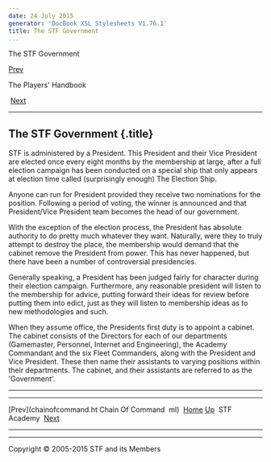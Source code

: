 ```yaml
---
date: 24 July 2015
generator: 'DocBook XSL Stylesheets V1.76.1'
title: The STF Government
...
```


The STF Government

[Prev](chainofcommand.html) 

The Players' Handbook

 [Next](academy.html)

* * * * *

The STF Government {.title}
------------------

STF is administered by a President. This President and their Vice
President are elected once every eight months by the membership at
large, after a full election campaign has been conducted on a special
ship that only appears at election time called (surprisingly enough) The
Election Ship.

Anyone can run for President provided they receive two nominations for
the position. Following a period of voting, the winner is announced and
that President/Vice President team becomes the head of our government.

With the exception of the election process, the President has absolute
authority to do pretty much whatever they want. Naturally, were they to
truly attempt to destroy the place, the membership would demand that the
cabinet remove the President from power. This has never happened, but
there have been a number of controversial presidencies.

Generally speaking, a President has been judged fairly for character
during their election campaign. Furthermore, any reasonable president
will listen to the membership for advice, putting forward their ideas
for review before putting them into edict, just as they will listen to
membership ideas as to new methodologies and such.

When they assume office, the Presidents first duty is to appoint a
cabinet. The cabinet consists of the Directors for each of our
departments (Gamemaster, Personnel, Internet and Engineering), the
Academy Commandant and the six Fleet Commanders, along with the
President and Vice President. These then name their assistants to
varying positions within their departments. The cabinet, and their
assistants are referred to as the 'Government'.

* * * * *

  ------------------------ ------------------------ ------------------------
  [Prev](chainofcommand.ht Chain Of Command 
  ml)                      [Home](../index.html)
  [Up](index.html)          STF Academy
   [Next](academy.html)    
  ------------------------ ------------------------ ------------------------

* * * * *

Copyright © 2005-2015 STF and its Members
